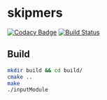 # skipmers
[![Codacy Badge](https://api.codacy.com/project/badge/Grade/b77991fd08eb4a98a05ac9ea0b812753)](https://app.codacy.com/app/mr-eyes/kmerDecoder?utm_source=github.com&utm_medium=referral&utm_content=mr-eyes/kmerDecoder&utm_campaign=Badge_Grade_Settings)
[![Build Status](https://travis-ci.org/mr-eyes/kmerDecoder.svg?branch=master)](https://travis-ci.org/mr-eyes/kmerDecoder)

## Build

```sh
mkdir build && cd build/
cmake ..
make
./inputModule
```
